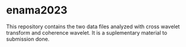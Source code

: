 # enama2023
This repository contains the two data files analyzed with cross wavelet transform and coherence wavelet. It is a suplementary material to submission done.
